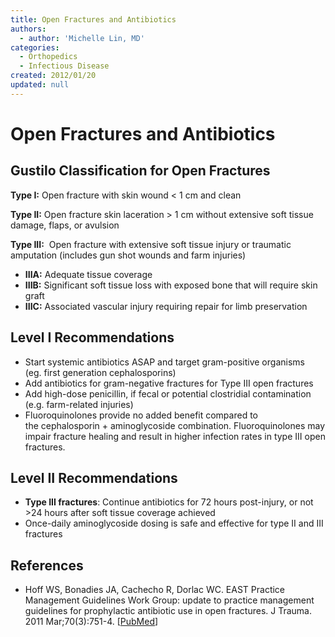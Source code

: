 ```yaml
---
title: Open Fractures and Antibiotics
authors:
  - author: 'Michelle Lin, MD'
categories:
  - Orthopedics
  - Infectious Disease
created: 2012/01/20
updated: null
---
```


# Open Fractures and Antibiotics

## Gustilo Classification for Open Fractures

**Type I:** Open fracture with skin wound &lt; 1 cm and clean

**Type II:** Open fracture skin laceration > 1 cm without extensive soft tissue damage, flaps, or avulsion 

**Type III:**  Open fracture with extensive soft tissue injury or traumatic amputation (includes gun shot wounds and farm injuries)

- **IIIA:** Adequate tissue coverage
- **IIIB:** Significant soft tissue loss with exposed bone that will require skin graft
- **IIIC:** Associated vascular injury requiring repair for limb preservation 

## Level I Recommendations

- Start systemic antibiotics ASAP and target gram-positive organisms (eg. first generation cephalosporins)
- Add antibiotics for gram-negative fractures for Type III open fractures
- Add <span class="drug">high-dose penicillin</span>, if fecal or potential clostridial contamination (e.g. farm-related injuries)
- <span class="drug">Fluoroquinolones</span> provide no added benefit compared to the <span class="drug">cephalosporin + aminoglycoside</span> combination. Fluoroquinolones may impair fracture healing and result in higher infection rates in type III open fractures. 

## Level II Recommendations

- **Type III fractures**: Continue antibiotics for 72 hours post-injury, or not >24 hours after soft tissue coverage achieved
- Once-daily aminoglycoside dosing is safe and effective for type II and III fractures 

## References

- Hoff WS, Bonadies JA, Cachecho R, Dorlac WC. EAST Practice Management Guidelines Work Group: update to practice management guidelines for prophylactic antibiotic use in open fractures. J Trauma. 2011 Mar;70(3):751-4. [[PubMed](http://www.ncbi.nlm.nih.gov/pubmed/?term=21610369)]
